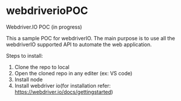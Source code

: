 # webdriverioPOC
Webdriver.IO POC (in progress) 

This a sample POC for webdriverIO. The main purpose is to use all the webdriverIO supported API to automate the web application.

Steps to install:
1. Clone the repo to local
2. Open the cloned repo in any editer (ex: VS code)
3. Install node 
4. Install webdriver io(for installation refer: https://webdriver.io/docs/gettingstarted)
